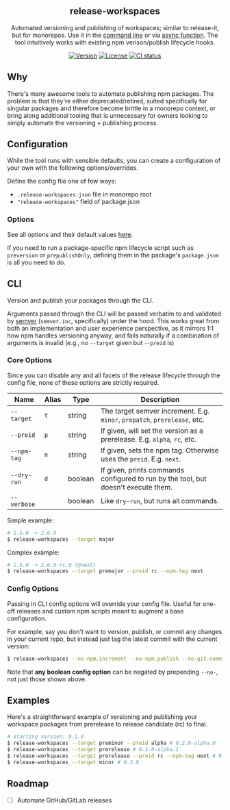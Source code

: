 <h2 align="center">release-workspaces</h2>
<p align="center">Automated versioning and publishing of workspaces; similar to release-it, but for monorepos. Use it in the <a href="#cli">command line</a> or via <a href="#functional-utility">async function</a>. The tool intuitively works with existing npm verison/publish lifecycle hooks.</p>
<p align="center">
  <a href="https://www.npmjs.com/package/release-workspaces"><img src="https://img.shields.io/npm/v/release-workspaces.svg?sanitize=true&style=flat-square" alt="Version"></a>
  <a href="https://github.com/geotrev/release-workspaces/blob/main/LICENSE"><img src="https://img.shields.io/npm/l/release-workspaces.svg?sanitize=true&style=flat-square" alt="License"></a>
  <a href="https://github.com/geotrev/release-workspaces/actions/workflows/test.yml?query=branch%3Amain"><img src="https://badgen.net/github/checks/geotrev/release-workspaces/main?style=flat-square" alt="CI status" /></a>
</p>

## Why

There's many awesome tools to automate publishing npm packages. The problem is that they're either deprecated/retired, suited specifically for singular packages and therefore become brittle in a monorepo context, or bring along additional tooling that is unnecessary for owners looking to simply automate the versioning + publishing process.

## Configuration

While the tool runs with sensible defaults, you can create a configuration of your own with the following options/overrides.

Define the config file one of few ways:

- `.release-workspaces.json` file in monorepo root
- `"release-workspaces"` field of package.json

### Options

See all options and their default values [here](bin/helpers/config-default.js).

If you need to run a package-specific npm lifecycle script such as `preversion` or `prepublishOnly`, defining them in the package's `package.json` is all you need to do.

## CLI

Version and publish your packages through the CLI.

Arguments passed through the CLI will be passed verbatim to and validated by [semver](https://www.npmjs.com/package/semver) (`semver.inc`, specifically) under the hood. This works great from both an implementation and user experience perspective, as it mirrors 1:1 how npm handles versioning anyway, and fails naturally if a combination of arguments is invalid (e.g., no `--target` given but `--preid` is)

### Core Options

Since you can disable any and all facets of the release lifecycle through the config file, none of these options are strictly required.

| Name        | Alias | Type    | Description                                                                        |
| ----------- | ----- | ------- | ---------------------------------------------------------------------------------- |
| `--target`  | `t`   | string  | The target semver increment. E.g. `minor`, `prepatch`, `prerelease`, etc.          |
| `--preid`   | `p`   | string  | If given, will set the version as a prerelease. E.g. `alpha`, `rc`, etc.           |
| `--npm-tag` | `n`   | string  | If given, sets the npm tag. Otherwise uses the `preid`. E.g. `next`.               |
| `--dry-run` | `d`   | boolean | If given, prints commands configured to run by the tool, but doesn't execute them. |
| `--verbose` |       | boolean | Like `dry-run`, but runs all commands.                                             |

Simple example:

```sh
# 1.5.0 -> 2.0.0
$ release-workspaces --target major
```

Complex example:

```sh
# 1.5.0 -> 2.0.0-rc.0 (@next)
$ release-workspaces --target premajor --preid rc --npm-tag next
```

### Config Options

Passing in CLI config options will override your config file. Useful for one-off releases and custom npm scripts meant to augment a base configuration.

For example, say you don't want to version, publish, or commit any changes in your current repo, but instead just tag the latest commit with the current version:

```sh
$ release-workspaces --no-npm.increment --no-npm.publish --no-git.commit
```

Note that **any boolean config option** can be negated by prepending `--no-`, not just those shown above.

## Examples

Here's a straightforward example of versioning and publishing your workspace packages from prerelease to release candidate (rc) to final.

```sh
# Starting version: 0.1.0
$ release-workspaces --target preminor --preid alpha # 0.2.0-alpha.0
$ release-workspaces --target prerelease # 0.2.0-alpha.1
$ release-workspaces --target prerelease --preid rc --npm-tag next # 0.2.0-rc.0 (using 'next' npm tag)
$ release-workspaces --target minor # 0.2.0
```

## Roadmap

- [ ] Automate GitHub/GitLab releases
